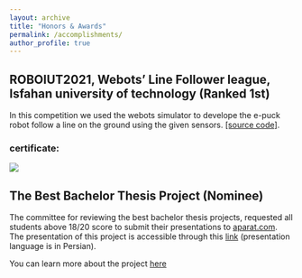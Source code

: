 ```yaml
---
layout: archive
title: "Honors & Awards"
permalink: /accomplishments/
author_profile: true
---
```


## ROBOIUT2021, Webots’ Line Follower league, Isfahan university of technology (Ranked 1st)
In this competition we used the webots simulator to develope the e-puck robot follow a line on the ground using the given sensors. [[source code]](https://github.com/ph504/epuck-LineFollower-IUT-COMPETITION).
### certificate:
![](/images/43.png)

## The Best Bachelor Thesis Project (Nominee)
The committee for reviewing the best bachelor thesis projects, requested all students above 18/20 score to submit their presentations to [aparat.com](https://aparat.com).
The presentation of this project is accessible through this [link](https://www.aparat.com/v/iJ2We) (presentation language is in Persian).

You can learn more about the project [here](/projects/projects-1)